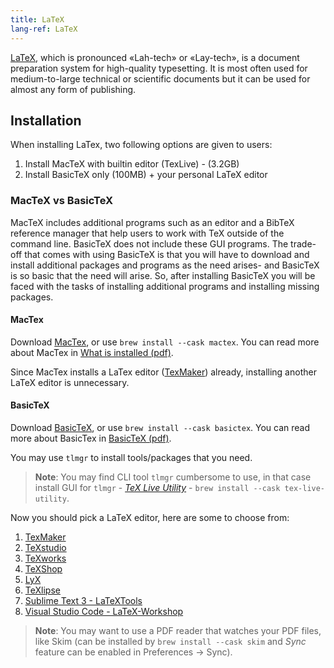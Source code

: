 ```yaml
---
title: LaTeX
lang-ref: LaTeX
---
```



[LaTeX](https://www.latex-project.org/about/), which is pronounced «Lah-tech» or «Lay-tech», is a document preparation system for high-quality typesetting. It is most often used for medium-to-large technical or scientific documents but it can be used for almost any form of publishing.

## Installation

When installing LaTex, two following options are given to users:

  1. Install MacTeX with builtin editor (TexLive) - (3.2GB)
  2. Install BasicTeX only (100MB) + your personal LaTeX editor

### MacTeX vs BasicTeX

MacTeX includes additional programs such as an editor and a BibTeX reference manager that help users to work with TeX outside of the command line. BasicTeX does not include these GUI programs. The trade-off that comes with using BasicTeX is that you will have to download and install additional packages and programs as the need arises- and BasicTeX is so basic that the need will arise. So, after installing BasicTeX you will be faced with the tasks of installing additional programs and installing missing packages.

#### MacTex

Download [MacTex](http://www.tug.org/mactex/), or use `brew install --cask mactex`.
You can read more about MacTex in [What is installed (pdf)](https://www.tug.org/mactex/What_Is_Installed.pdf).

Since MacTex installs a LaTex editor ([TexMaker](http://www.xm1math.net/texmaker/download.html)) already, installing another LaTeX editor is unnecessary.

#### BasicTeX

Download [BasicTeX](http://tug.org/mactex/morepackages.html), or use `brew install --cask basictex`. You can read more about BasicTex in [BasicTeX (pdf)](https://www.tug.org/mactex/BasicTeX.pdf).

You may use `tlmgr` to install tools/packages that you need.

> **Note**: You may find CLI tool `tlmgr` cumbersome to use, in that case install GUI for `tlmgr` - [*TeX Live Utility*](https://amaxwell.github.io/tlutility/) - `brew install --cask tex-live-utility`.

Now you should pick a LaTeX editor, here are some to choose from:

  1. [TexMaker](http://www.xm1math.net/texmaker/)
  2. [TeXstudio](http://texstudio.sourceforge.net/)
  3. [TeXworks](https://github.com/TeXworks/texworks/releases)
  4. [TeXShop](http://pages.uoregon.edu/koch/texshop/)
  5. [LyX](http://www.lyx.org/)
  6. [TeXlipse](http://texlipse.sourceforge.net/)
  7. [Sublime Text 3 - LaTeXTools](https://github.com/SublimeText/LaTeXTools)
  8. [Visual Studio Code - LaTeX-Workshop](https://github.com/James-Yu/LaTeX-Workshop)

> **Note**: You may want to use a PDF reader that watches your PDF files, like Skim (can be installed by `brew install --cask skim` and *Sync* feature can be enabled in Preferences -> Sync).
